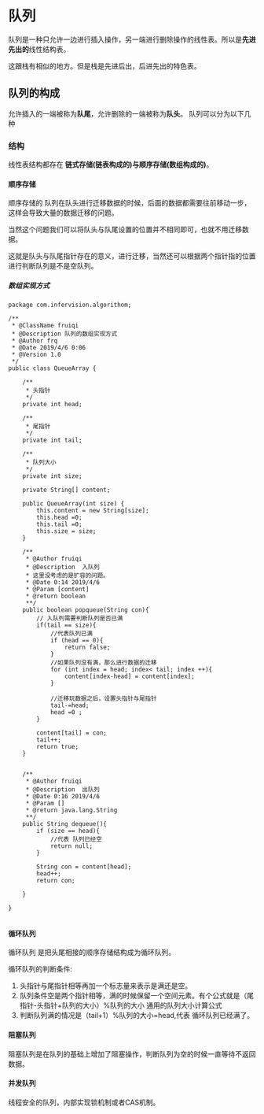 # 队列

队列是一种只允许一边进行插入操作，另一端进行删除操作的线性表。所以是**先进先出的**线性结构表。

这跟栈有相似的地方。但是栈是先进后出，后进先出的特色表。

## 队列的构成

允许插入的一端被称为**队尾**，允许删除的一端被称为**队头**。 队列可以分为以下几种

### 结构

线性表结构都存在 **链式存储(链表构成的)**与**顺序存储(数组构成的)**。

#### 顺序存储

顺序存储的 队列在队头进行迁移数据的时候，后面的数据都需要往前移动一步，这样会导致大量的数据迁移的问题。

当然这个问题我们可以将队头与队尾设置的位置并不相同即可，也就不用迁移数据。

这就是队头与队尾指针存在的意义，进行迁移，当然还可以根据两个指针指的位置进行判断队列是不是空队列。

##### 数组实现方式

```Num
package com.infervision.algorithom;

/**
 * @ClassName fruiqi
 * @Description 队列的数组实现方式
 * @Author frq
 * @Date 2019/4/6 0:06
 * @Version 1.0
 */
public class QueueArray {

    /**
     * 头指针
     */
    private int head;

    /**
     * 尾指针
     */
    private int tail;

    /**
     * 队列大小
     */
    private int size;

    private String[] content;

    public QueueArray(int size) {
        this.content = new String[size];
        this.head =0;
        this.tail =0;
        this.size = size;
    }

    /**
     * @Author fruiqi
     * @Description  入队列
     * 这里没考虑的是扩容的问题。
     * @Date 0:14 2019/4/6
     * @Param [content]
     * @return boolean
     **/
    public boolean popqueue(String con){
        // 入队列需要判断队列是否已满
        if(tail == size){
            //代表队列已满
            if (head == 0){
                return false;
            }
            //如果队列没有满，那么进行数据的迁移
            for (int index = head; index< tail; index ++){
                content[index-head] = content[index];
            }

            //迁移玩数据之后，设置头指针与尾指针
            tail-=head;
            head =0 ;
        }

        content[tail] = con;
        tail++;
        return true;
    }

    
    /**
     * @Author fruiqi
     * @Description  出队列
     * @Date 0:16 2019/4/6
     * @Param []
     * @return java.lang.String
     **/
    public String dequeue(){
        if (size == head){
            //代表 队列已经空
            return null;
        }

        String con = content[head];
        head++;
        return con;
        
    }

}


```

#### 循环队列

循环队列 是把头尾相接的顺序存储结构成为循环队列。

循环队列的判断条件:

1. 头指针与尾指针相等再加一个标志量来表示是满还是空。
2. 队列条件空是两个指针相等，满的时候保留一个空间元素。有个公式就是（尾指针-头指针+队列的大小）%队列的大小 通用的队列大小计算公式
3. 判断队列满的情况是（tail+1）%队列的大小=head,代表 循环队列已经满了。

#### 阻塞队列

阻塞队列是在队列的基础上增加了阻塞操作，判断队列为空的时候一直等待不返回数据。

#### 并发队列

线程安全的队列，内部实现锁机制或者CAS机制。
